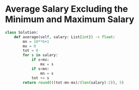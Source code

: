 # Average Salary Excluding the Minimum and Maximum Salary

```python
class Solution:
    def average(self, salary: List[int]) -> float:
        mn = 10**6+1
        mx = 0
        tot = 0
        for s in salary:
            if s>mx:
                mx = s
            if s<mn:
                mn = s
            tot += s
        return round(((tot-mn-mx)/(len(salary)-2)), 5)
```

